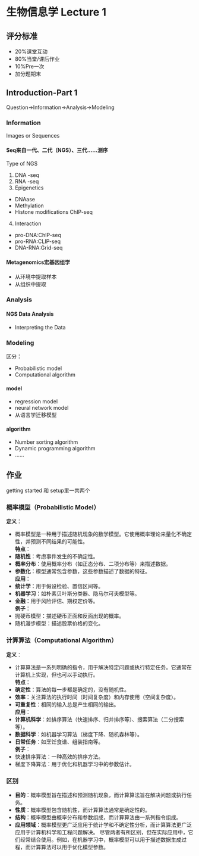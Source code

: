 # 生物信息学 Lecture 1
## 评分标准
- 20%课堂互动
- 80%当堂/课后作业
- 10%Pre一次
- 加分题期末

## Introduction-Part 1
Question->Information->Analysis->Modeling
### Information
Images or Sequences
#### Seq来自一代、二代（NGS）、三代……测序
Type of NGS
1. DNA -seq
2. RNA -seq
3. Epigenetics
  - DNAase
  - Methylation
  - Histone modifications ChIP-seq
4. Interaction
  - pro-DNA:ChIP-seq
  - pro-RNA:CLIP-seq
  - DNA-RNA:Grid-seq

#### Metagenomics宏基因组学
- 从环境中提取样本
- 从组织中提取

### Analysis
#### NGS Data Analysis
- Interpreting the  Data

### Modeling
区分：
- Probabilistic model
- Computational algorithm
#### model
- regression model
- neural network model
- 从语言学迁移模型
#### algorithm
- Number sorting algorithm
- Dynamic programming algorithm
- ……

## 作业
getting started 和 setup里一共两个


### 概率模型（Probabilistic Model）
**定义**：
- 概率模型是一种用于描述随机现象的数学模型。它使用概率理论来量化不确定性，并预测不同结果的可能性。<br>
**特点**：
- **随机性**：考虑事件发生的不确定性。
- **概率分布**：使用概率分布（如正态分布、二项分布等）来描述数据。
- **参数化**：模型通常包含参数，这些参数描述了数据的特征。<br>
**应用**：
- **统计学**：用于假设检验、置信区间等。
- **机器学习**：如朴素贝叶斯分类器、隐马尔可夫模型等。
- **金融**：用于风险评估、期权定价等。<br>
**例子**：
- 抛硬币模型：描述硬币正面和反面出现的概率。
- 随机漫步模型：描述股票价格的变化。
### 计算算法（Computational Algorithm）
**定义**：
- 计算算法是一系列明确的指令，用于解决特定问题或执行特定任务。它通常在计算机上实现，但也可以手动执行。<br>
**特点**：
- **确定性**：算法的每一步都是确定的，没有随机性。
- **效率**：关注算法的执行时间（时间复杂度）和内存使用（空间复杂度）。
- **可重复性**：相同的输入总是产生相同的输出。<br>
**应用**：
- **计算机科学**：如排序算法（快速排序、归并排序等）、搜索算法（二分搜索等）。
- **数据科学**：如机器学习算法（梯度下降、随机森林等）。
- **日常任务**：如烹饪食谱、组装指南等。<br>
**例子**：
- 快速排序算法：一种高效的排序方法。
- 梯度下降算法：用于优化和机器学习中的参数估计。
### 区别
- **目的**：概率模型旨在描述和预测随机现象，而计算算法旨在解决问题或执行任务。
- **性质**：概率模型包含随机性，而计算算法通常是确定性的。
- **结构**：概率模型由概率分布和参数组成，而计算算法由一系列指令组成。
- **应用领域**：概率模型更广泛应用于统计学和不确定性分析，而计算算法更广泛应用于计算机科学和工程问题解决。
尽管两者有所区别，但在实际应用中，它们经常结合使用。例如，在机器学习中，概率模型可以用于描述数据生成过程，而计算算法可以用于优化模型参数。

